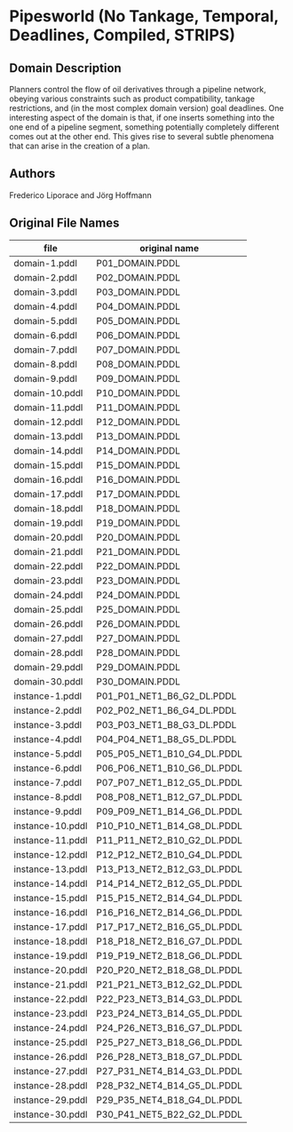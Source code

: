 # Pipesworld (No Tankage, Temporal, Deadlines, Compiled, STRIPS)

## Domain Description

Planners control the flow of oil derivatives through a pipeline network, obeying various constraints such as product compatibility, tankage restrictions, and (in the most complex domain version) goal deadlines.
One interesting aspect of the domain is that, if one inserts something into the one end of a pipeline segment, something potentially completely different comes out at the other end.
This gives rise to several subtle phenomena that can arise in the creation of a plan.

## Authors

Frederico Liporace and Jörg Hoffmann

## Original File Names

| file             | original name               |
|------------------|-----------------------------|
| domain-1.pddl    | P01_DOMAIN.PDDL             |
| domain-2.pddl    | P02_DOMAIN.PDDL             |
| domain-3.pddl    | P03_DOMAIN.PDDL             |
| domain-4.pddl    | P04_DOMAIN.PDDL             |
| domain-5.pddl    | P05_DOMAIN.PDDL             |
| domain-6.pddl    | P06_DOMAIN.PDDL             |
| domain-7.pddl    | P07_DOMAIN.PDDL             |
| domain-8.pddl    | P08_DOMAIN.PDDL             |
| domain-9.pddl    | P09_DOMAIN.PDDL             |
| domain-10.pddl   | P10_DOMAIN.PDDL             |
| domain-11.pddl   | P11_DOMAIN.PDDL             |
| domain-12.pddl   | P12_DOMAIN.PDDL             |
| domain-13.pddl   | P13_DOMAIN.PDDL             |
| domain-14.pddl   | P14_DOMAIN.PDDL             |
| domain-15.pddl   | P15_DOMAIN.PDDL             |
| domain-16.pddl   | P16_DOMAIN.PDDL             |
| domain-17.pddl   | P17_DOMAIN.PDDL             |
| domain-18.pddl   | P18_DOMAIN.PDDL             |
| domain-19.pddl   | P19_DOMAIN.PDDL             |
| domain-20.pddl   | P20_DOMAIN.PDDL             |
| domain-21.pddl   | P21_DOMAIN.PDDL             |
| domain-22.pddl   | P22_DOMAIN.PDDL             |
| domain-23.pddl   | P23_DOMAIN.PDDL             |
| domain-24.pddl   | P24_DOMAIN.PDDL             |
| domain-25.pddl   | P25_DOMAIN.PDDL             |
| domain-26.pddl   | P26_DOMAIN.PDDL             |
| domain-27.pddl   | P27_DOMAIN.PDDL             |
| domain-28.pddl   | P28_DOMAIN.PDDL             |
| domain-29.pddl   | P29_DOMAIN.PDDL             |
| domain-30.pddl   | P30_DOMAIN.PDDL             |
| instance-1.pddl  | P01_P01_NET1_B6_G2_DL.PDDL  |
| instance-2.pddl  | P02_P02_NET1_B6_G4_DL.PDDL  |
| instance-3.pddl  | P03_P03_NET1_B8_G3_DL.PDDL  |
| instance-4.pddl  | P04_P04_NET1_B8_G5_DL.PDDL  |
| instance-5.pddl  | P05_P05_NET1_B10_G4_DL.PDDL |
| instance-6.pddl  | P06_P06_NET1_B10_G6_DL.PDDL |
| instance-7.pddl  | P07_P07_NET1_B12_G5_DL.PDDL |
| instance-8.pddl  | P08_P08_NET1_B12_G7_DL.PDDL |
| instance-9.pddl  | P09_P09_NET1_B14_G6_DL.PDDL |
| instance-10.pddl | P10_P10_NET1_B14_G8_DL.PDDL |
| instance-11.pddl | P11_P11_NET2_B10_G2_DL.PDDL |
| instance-12.pddl | P12_P12_NET2_B10_G4_DL.PDDL |
| instance-13.pddl | P13_P13_NET2_B12_G3_DL.PDDL |
| instance-14.pddl | P14_P14_NET2_B12_G5_DL.PDDL |
| instance-15.pddl | P15_P15_NET2_B14_G4_DL.PDDL |
| instance-16.pddl | P16_P16_NET2_B14_G6_DL.PDDL |
| instance-17.pddl | P17_P17_NET2_B16_G5_DL.PDDL |
| instance-18.pddl | P18_P18_NET2_B16_G7_DL.PDDL |
| instance-19.pddl | P19_P19_NET2_B18_G6_DL.PDDL |
| instance-20.pddl | P20_P20_NET2_B18_G8_DL.PDDL |
| instance-21.pddl | P21_P21_NET3_B12_G2_DL.PDDL |
| instance-22.pddl | P22_P23_NET3_B14_G3_DL.PDDL |
| instance-23.pddl | P23_P24_NET3_B14_G5_DL.PDDL |
| instance-24.pddl | P24_P26_NET3_B16_G7_DL.PDDL |
| instance-25.pddl | P25_P27_NET3_B18_G6_DL.PDDL |
| instance-26.pddl | P26_P28_NET3_B18_G7_DL.PDDL |
| instance-27.pddl | P27_P31_NET4_B14_G3_DL.PDDL |
| instance-28.pddl | P28_P32_NET4_B14_G5_DL.PDDL |
| instance-29.pddl | P29_P35_NET4_B18_G4_DL.PDDL |
| instance-30.pddl | P30_P41_NET5_B22_G2_DL.PDDL |
